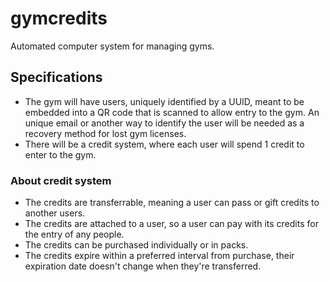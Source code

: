 # gymcredits

Automated computer system for managing gyms.

## Specifications


- The gym will have users, uniquely identified by a UUID, meant to be embedded
  into a QR code that is scanned to allow entry to the gym. An unique email
  or another way to identify the user will be needed as a recovery method for
  lost gym licenses.
- There will be a credit system, where each user will spend 1 credit to enter
  to the gym.

### About credit system

- The credits are transferrable, meaning a user can pass or gift credits to
  another users.
- The credits are attached to a user, so a user can pay with its credits for
  the entry of any people.
- The credits can be purchased individually or in packs.
- The credits expire within a preferred interval from purchase, their expiration
  date doesn't change when they're transferred.
